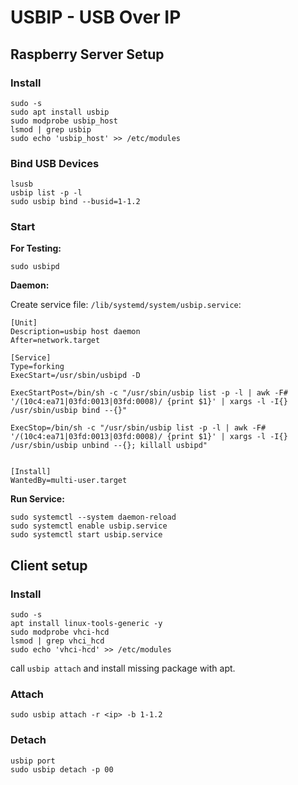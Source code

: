 # USBIP - USB Over IP

## Raspberry Server Setup

### Install

```
sudo -s
sudo apt install usbip
sudo modprobe usbip_host
lsmod | grep usbip
sudo echo 'usbip_host' >> /etc/modules
```

### Bind USB Devices

```
lsusb
usbip list -p -l
sudo usbip bind --busid=1-1.2
```

### Start

**For Testing:**  
```
sudo usbipd
```

**Daemon:**  

Create service file: `/lib/systemd/system/usbip.service`:
```
[Unit]
Description=usbip host daemon
After=network.target

[Service]
Type=forking
ExecStart=/usr/sbin/usbipd -D

ExecStartPost=/bin/sh -c "/usr/sbin/usbip list -p -l | awk -F# '/(10c4:ea71|03fd:0013|03fd:0008)/ {print $1}' | xargs -l -I{} /usr/sbin/usbip bind --{}"

ExecStop=/bin/sh -c "/usr/sbin/usbip list -p -l | awk -F# '/(10c4:ea71|03fd:0013|03fd:0008)/ {print $1}' | xargs -l -I{} /usr/sbin/usbip unbind --{}; killall usbipd"


[Install]
WantedBy=multi-user.target
```

**Run Service:**  
```
sudo systemctl --system daemon-reload
sudo systemctl enable usbip.service
sudo systemctl start usbip.service
```


## Client setup

### Install

```
sudo -s
apt install linux-tools-generic -y
sudo modprobe vhci-hcd
lsmod | grep vhci_hcd
sudo echo 'vhci-hcd' >> /etc/modules
```
call `usbip attach` and install missing package with apt.

### Attach

```
sudo usbip attach -r <ip> -b 1-1.2
```

### Detach

```
usbip port
sudo usbip detach -p 00
```
